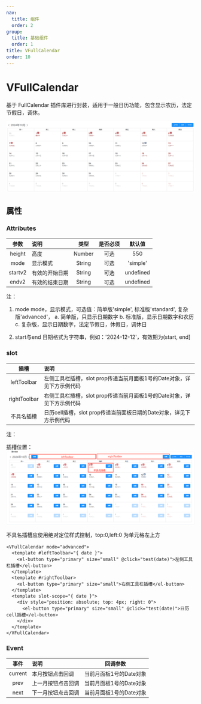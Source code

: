 ```yaml
---
nav:
  title: 组件
  order: 2
group:
  title: 基础组件
  order: 1
title: VFullCalendar
order: 10
---
```


# VFullCalendar

基于 FullCalendar 插件库进行封装，适用于一般日历功能，包含显示农历，法定节假日，调休。

![full-calendar](../assets/base-component/full-calendar.png)

## 属性

### Attributes

|      参数       | 说明                          |  类型   | 是否必须 |                      默认值                       |
| :-------------: | :---------------------------- | :-----: | :------: | :-----------------------------------------------: |
| height | 高度  | Number  |   可选   |                         550                         |
| mode | 显示模式     | String  |   可选   |                         'simple'                         |
| start<Badge>v2</Badge>  | 有效的开始日期     | String  |   可选   |                         undefined                         |
| end<Badge>v2</Badge>  | 有效的结束日期     | String  |   可选   |                         undefined                        |

注：

1. mode
  mode，显示模式，可选值：简单版'simple', 标准版'standard', 复杂版'advanced'，
    a. 简单版，只显示日期数字
    b. 标准版，显示日期数字和农历
    c. 复杂版，显示日期数字，法定节假日，休假日，调休日

2. start与end
  日期格式为字符串，例如：'2024-12-12'，有效期为(start, end]

### slot

|     插槽      | 说明                                   |
| :-----------: | :------------------------------------- |
|  leftToolbar | 左侧工具栏插槽，slot prop传递当前月面板1号的Date对象，详见下方示例代码  |
| rightToolbar | 右侧工具栏插槽，slot prop传递当前月面板1号的Date对象，详见下方示例代码 |
|   不具名插槽   | 日历cell插槽，slot prop传递当前面板日期的Date对象，详见下方示例代码 |

注：

插槽位置：
![full-calendar-slot](../assets/base-component/full-calendar-slot.png)

不具名插槽应使用绝对定位样式控制，top:0,left:0 为单元格左上方

```
<VFullCalendar mode="advanced">
  <template #leftToolbar="{ date }">
    <el-button type="primary" size="small" @click="test(date)">左侧工具栏插槽</el-button>
  </template>
  <template #rightToolbar>
    <el-button type="primary" size="small">右侧工具栏插槽</el-button>
  </template>
  <template slot-scope="{ date }">
    <div style="position: absolute; top: 4px; right: 0">
      <el-button type="primary" size="small" @click="test(date)">日历cell插槽</el-button>
    </div>
  </template>
</VFullCalendar>
```

### Event

|   事件   | 说明         |      回调参数      |
| :------: | :----------- | :----------------: |
| current  | 本月按钮点击回调 |  当前月面板1号的Date对象 |
| prev  | 上一月按钮点击回调 |  当前月面板1号的Date对象 |
| next  | 下一月按钮点击回调 |  当前月面板1号的Date对象 |

